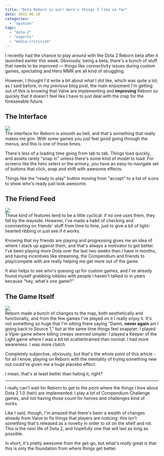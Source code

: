 ```yaml
---
title: "Dota Reborn is out! Here's things I like so far"
date: 2015-06-20
categories: 
  - "opinion"
tags: 
  - "dota-2"
  - "esports"
  - "media-criticism"
---
```


I recently had the chance to play around with the Dota 2 Reborn beta after it launched earlier this week. Obviously, being a beta, there's a bunch of stuff that needs to be improved — things like connectivity issues during custom games, spectating and Hero MMR are all kind of struggling.

However, I thought I'd write a bit about what I _did_ like, which was quite a lot; as I said before, in my previous blog post, the main enjoyment I'm getting out of this is knowing that Valve are implementing and **improving** Reborn so quickly that it doesn't feel like I have to just deal with the crap for the foreseeable future.

## The Interface

![](/assets/images/a3PtZPo.jpg)  
The interface for Reborn is smooth as hell, and that's something that really makes me grin. With some games you just feel _good_ going through the menus, and this is one of those times.

There's less of a loading time going from tab to tab. Things load quickly, and assets rarely "snap in" unless there's some kind of model to load. For screens like the hero select or the armory, you have an easy-to-navigate set of buttons that click, snap and shift with awesome effects.

Things like the "ready to play" button moving from "accept" to a list of icons to show who's ready just look awesome.

## The Friend Feed

![](/assets/images/UfqjBnY.jpg)  
These kind of features tend to be a little cyclical: if no one uses them, they fall by the wayside. However, I've made a habit of checking and commenting on friends' stuff from time to time, just to give a bit of light-hearted ribbing or just see if it works.

Knowing that my friends are playing and progressing gives me an idea of where I stack up against them, and that's always a motivator to get better. I've been playing more Dota over the last two weeks than I have in months, and having incentives like streaming, the Compendium and friends to play/compete with are really helping me get more out of the game.

It also helps to see who's queuing up for custom games, and I've already found myself grabbing lobbies with people I haven't talked to in years because "hey, what's one game?"

## The Game Itself

![](/assets/images/zsBkBCB.jpg)  
Reborn made a bunch of changes to the map, both aesthetically and functionally, and from the few games I've played on it I really enjoy it. It's not something so huge that I'm sitting there saying "Damn, **never again** am I going back to Source 1," but at the same time things feel snappier: I played a Viper game where killing creeps seemed simpler. I played a Keeper of the Light game where I was a bit let scatterbrained than normal. I had more awareness. I was more clutch.

Completely subjective, obviously, but that's the whole point of this article - for all I know, playing on Reborn with the mentality of trying something new out could've given me a huge placebo effect.

I mean, that's at least better than hating it, right?

* * *

I really can't wait for Reborn to get to the point where the things I love about Dota 2 1.0 (heh) are implemented: I play a lot of Compendium Challenge games, and not having those count for heroes and challenges kind of sucks.

Like I said, though, I'm amazed that there's been a wealth of changes already from Valve to fix things that players are noticing: this isn't something that's released as a novelty in order to sit on the shelf and rot. This is the next life of Dota 2, and hopefully one that will last as long as possible.

In short, it's pretty awesome from the get-go, but what's _really_ great is that this is only the foundation from where things get better.
